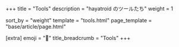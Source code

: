 +++
title = "Tools"
description = "hayatroid のツールたち"
weight = 1

sort_by = "weight"
template = "tools.html"
page_template = "base/article/page.html"

[extra]
emoji = "🔧"
title_breadcrumb = "Tools"
+++
